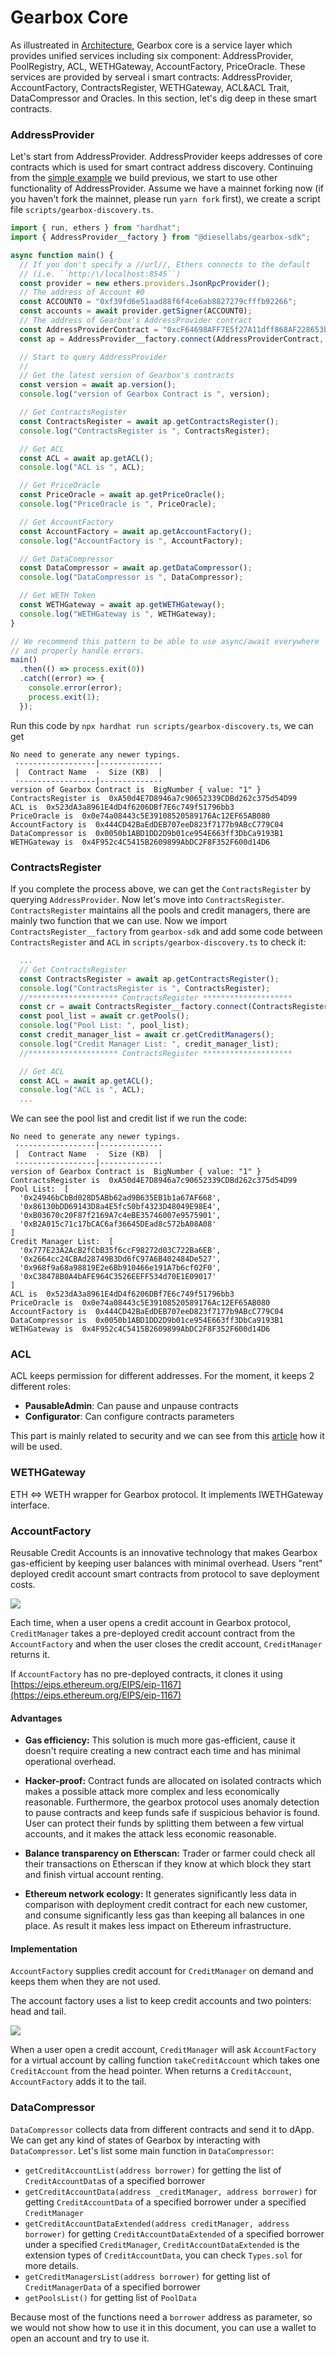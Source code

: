# Gearbox Core

As illustreated in [Architecture](./architecture), Gearbox core is a service layer which provides unified services including six component: AddressProvider, PoolRegistry, ACL, WETHGateway, AccountFactory, PriceOracle. These services are provided by serveal i smart contracts: AddressProvider, AccountFactory, ContractsRegister, WETHGateway, ACL&ACL Trait, DataCompressor and Oracles. In this section, let's dig deep in these smart contracts.


### AddressProvider

Let's start from AddressProvider. AddressProvider keeps addresses of core contracts which is used for smart contract address discovery. Continuing from the [simple example](../setting-up-environment/a-simple-example.md) we build previous, we start to use other functionality of AddressProvider. Assume we have a mainnet forking now (if you haven't fork the mainnet, please run `yarn fork` first), we create a script file `scripts/gearbox-discovery.ts`.
```jsx title="scripts/gearbox-discovery.ts"
import { run, ethers } from "hardhat";
import { AddressProvider__factory } from "@diesellabs/gearbox-sdk";

async function main() {
  // If you don't specify a //url//, Ethers connects to the default 
  // (i.e. ``http:/\/localhost:8545``)
  const provider = new ethers.providers.JsonRpcProvider(); 
  // The address of Account #0
  const ACCOUNT0 = "0xf39fd6e51aad88f6f4ce6ab8827279cfffb92266";
  const accounts = await provider.getSigner(ACCOUNT0);
  // The address of Gearbox's AddressProvider contract
  const AddressProviderContract = "0xcF64698AFF7E5f27A11dff868AF228653ba53be0";
  const ap = AddressProvider__factory.connect(AddressProviderContract, provider);

  // Start to query AddressProvider
  //
  // Get the latest version of Gearbox's contracts
  const version = await ap.version();
  console.log("version of Gearbox Contract is ", version);

  // Get ContractsRegister
  const ContractsRegister = await ap.getContractsRegister();
  console.log("ContractsRegister is ", ContractsRegister);

  // Get ACL
  const ACL = await ap.getACL();
  console.log("ACL is ", ACL);

  // Get PriceOracle
  const PriceOracle = await ap.getPriceOracle();
  console.log("PriceOracle is ", PriceOracle);

  // Get AccountFactory
  const AccountFactory = await ap.getAccountFactory();
  console.log("AccountFactory is ", AccountFactory);

  // Get DataCompressor
  const DataCompressor = await ap.getDataCompressor();
  console.log("DataCompressor is ", DataCompressor);

  // Get WETH Token
  const WETHGateway = await ap.getWETHGateway();
  console.log("WETHGateway is ", WETHGateway);
}

// We recommend this pattern to be able to use async/await everywhere
// and properly handle errors.
main()
  .then(() => process.exit(0))
  .catch((error) => {
    console.error(error);
    process.exit(1);
  });
```
Run this code by `npx hardhat run scripts/gearbox-discovery.ts`, we can get
```
No need to generate any newer typings.
 ·-----------------|-------------·                                 
 |  Contract Name  ·  Size (KB)  │                                    
 ·-----------------|-------------·
version of Gearbox Contract is  BigNumber { value: "1" }
ContractsRegister is  0xA50d4E7D8946a7c90652339CDBd262c375d54D99
ACL is  0x523dA3a8961E4dD4f6206DBf7E6c749f51796bb3
PriceOracle is  0x0e74a08443c5E39108520589176Ac12EF65AB080
AccountFactory is  0x444CD42BaEdDEB707eeD823f7177b9ABcC779C04
DataCompressor is  0x0050b1ABD1DD2D9b01ce954E663ff3DbCa9193B1
WETHGateway is  0x4F952c4C5415B2609899AbDC2F8F352F600d14D6
```


### ContractsRegister

If you complete the process above, we can get the `ContractsRegister` by querying `AddressProvider`. Now let's move into `ContractsRegister`. `ContractsRegister` maintains all the pools and credit managers, there are mainly two function that we can use. Now we import `ContractsRegister__factory` from `gearbox-sdk` and add some code between `ContractsRegister` and `ACL` in `scripts/gearbox-discovery.ts` to check it:
```jsx title="scripts/gearbox-discovery.ts"
  ...
  // Get ContractsRegister
  const ContractsRegister = await ap.getContractsRegister();
  console.log("ContractsRegister is ", ContractsRegister);
  //******************** ContractsRegister ********************
  const cr = await ContractsRegister__factory.connect(ContractsRegister, provider);
  const pool_list = await cr.getPools();
  console.log("Pool List: ", pool_list);
  const credit_manager_list = await cr.getCreditManagers();
  console.log("Credit Manager List: ", credit_manager_list);
  //******************** ContractsRegister ********************

  // Get ACL
  const ACL = await ap.getACL();
  console.log("ACL is ", ACL);
  ...
```
We can see the pool list and credit list if we run the code:
```
No need to generate any newer typings.
 ·-----------------|-------------·                    
 |  Contract Name  ·  Size (KB)  │                  
 ·-----------------|-------------·
version of Gearbox Contract is  BigNumber { value: "1" }
ContractsRegister is  0xA50d4E7D8946a7c90652339CDBd262c375d54D99
Pool List:  [                                       
  '0x24946bCbBd028D5ABb62ad9B635EB1b1a67AF668',
  '0x86130bDD69143D8a4E5fc50bf4323D48049E98E4',
  '0xB03670c20F87f2169A7c4eBE35746007e9575901', 
  '0xB2A015c71c17bCAC6af36645DEad8c572bA08A08'
]
Credit Manager List:  [
  '0x777E23A2AcB2fCbB35f6ccF98272d03C722Ba6EB',                      
  '0x2664cc24CBAd28749B3Dd6fC97A6B402484De527',
  '0x968f9a68a98819E2e6Bb910466e191A7b6cf02F0',
  '0xC38478B0A4bAFE964C3526EEFF534d70E1E09017'
]                    
ACL is  0x523dA3a8961E4dD4f6206DBf7E6c749f51796bb3
PriceOracle is  0x0e74a08443c5E39108520589176Ac12EF65AB080
AccountFactory is  0x444CD42BaEdDEB707eeD823f7177b9ABcC779C04
DataCompressor is  0x0050b1ABD1DD2D9b01ce954E663ff3DbCa9193B1
WETHGateway is  0x4F952c4C5415B2609899AbDC2F8F352F600d14D6
```


### ACL

ACL keeps permission for different addresses. For the moment, it keeps 2 different roles:

  * **PausableAdmin**: Can pause and unpause contracts
  * **Configurator**: Can configure contracts parameters

This part is mainly related to security and we can see from this [article](./anomaly-detection) how it will be used. 


### WETHGateway

ETH <=> WETH wrapper for Gearbox protocol. It implements IWETHGateway interface.


### AccountFactory

Reusable Credit Accounts is an innovative technology that makes Gearbox gas-efficient by keeping user balances with minimal overhead. Users "rent" deployed credit account smart contracts from protocol to save deployment costs.

![](../../static/img/tutorial/Gearbox\_white\_high.021.png)

Each time, when a user opens a credit account in Gearbox protocol, `CreditManager` takes a pre-deployed credit account contract from the `AccountFactory` and when the user closes the credit account, `CreditManager` returns it.

If `AccountFactory` has no pre-deployed contracts, it clones it using [https://eips.ethereum.org/EIPS/eip-1167](https://eips.ethereum.org/EIPS/eip-1167)

#### Advantages

  * **Gas efficiency:** This solution is much more gas-efficient, cause it doesn't require creating a new contract each time and has minimal operational overhead.

  * **Hacker-proof:** Contract funds are allocated on isolated contracts which makes a possible attack more complex and less economically reasonable.  Furthermore, the gearbox protocol uses anomaly detection to pause contracts and keep funds safe if suspicious behavior is found. User can protect their funds by splitting them between a few virtual accounts, and it makes the attack less economic reasonable.

  * **Balance transparency on Etherscan:** Trader or farmer could check all their transactions on Etherscan if they know at which block they start and finish virtual account renting.

  * **Ethereum network ecology:** It generates significantly less data in comparison with deployment credit contract for each new customer, and consume significantly less gas than keeping all balances in one place. As result it makes less impact on Ethereum infrastructure.

#### Implementation

`AccountFactory` supplies credit account for `CreditManager` on demand and keeps them when they are not used.

The account factory uses a list to keep credit accounts and two pointers: head and tail.

![](../../static/img/tutorial/va\_list.jpeg)

When a user open a credit account, `CreditManager` will ask `AccountFactory` for a virtual account by calling function `takeCreditAccount` which takes one `CreditAccount` from the head pointer. When returns a `CreditAccount`, `AccountFactory` adds it to the tail.


### DataCompressor

`DataCompressor` collects data from different contracts and send it to dApp. We can get any kind of states of Gearbox by interacting with `DataCompressor`. Let's list some main function in `DataCompressor`:
  * `getCreditAccountList(address borrower)` for getting the list of `CreditAccountData`s of a specified borrower
  * `getCreditAccountData(address _creditManager, address borrower)` for getting `CreditAccountData` of a specified borrower under a specified `CreditManager`
  * `getCreditAccountDataExtended(address creditManager, address borrower)` for getting `CreditAccountDataExtended` of a specified borrower under a specified `CreditManager`, `CreditAccountDataExtended` is the extension types of `CreditAccountData`, you can check `Types.sol` for more details.
  * `getCreditManagersList(address borrower)` for getting list of `CreditManagerData` of a specified borrower
  * `getPoolsList()` for getting list of `PoolData`

Because most of the functions need a `borrower` address as parameter, so we would not show how to use it in this document, you can use a wallet to open an account and try to use it.



